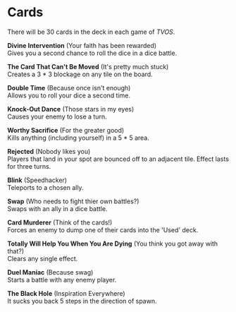 Cards
=====

There will be 30 cards in the deck in each game of _TVOS_.<br>

**Divine Intervention** (Your faith has been rewarded)<br>
Gives you a second chance to roll the dice in a dice battle.

**The Card That Can't Be Moved** (It's pretty much stuck)<br>
Creates a 3 * 3 blockage on any tile on the board.

**Double Time** (Because once isn't enough)<br>
Allows you to roll your dice a second time.

**Knock-Out Dance** (Those stars in my eyes)<br>
Causes your enemy to lose a turn.

**Worthy Sacrifice** (For the greater good)<br>
Kills anything (including yourself) in a 5 * 5 area.

**Rejected** (Nobody likes you)<br>
Players that land in your spot are bounced off to an adjacent tile. Effect lasts for three turns.

**Blink** (Speedhacker)<br>
Teleports to a chosen ally.

**Swap** (Who needs to fight thier own battles?)<br>
Swaps with an ally in a dice battle.

**Card Murderer** (Think of the cards!)<br>
Forces an enemy to dump one of their cards into the 'Used' deck.

**Totally Will Help You When You Are Dying** (You think you got away with that?)<br>
Clears any single effect.

**Duel Maniac** (Because swag)<br>
Starts a battle with any enemy player.

**The Black Hole** (Inspiration Everywhere)<br>
It sucks you back 5 steps in the direction of spawn.
